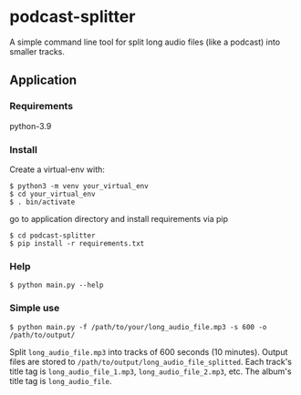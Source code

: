 # podcast-splitter
A simple command line tool for split long audio files (like a podcast) into smaller tracks.

## Application

### Requirements

python-3.9

### Install

Create a virtual-env with:

```commandline
$ python3 -m venv your_virtual_env
$ cd your_virtual_env
$ . bin/activate
```

go to application directory and install requirements via pip

```commandline
$ cd podcast-splitter
$ pip install -r requirements.txt
```

### Help

```commandline
$ python main.py --help
```

### Simple use

```commandline
$ python main.py -f /path/to/your/long_audio_file.mp3 -s 600 -o /path/to/output/ 
```

Split `long_audio_file.mp3` into tracks of 600 seconds (10 minutes). Output files 
are stored to `/path/to/output/long_audio_file_splitted`. 
Each track's title tag is `long_audio_file_1.mp3`, `long_audio_file_2.mp3`, etc.
The album's title tag is `long_audio_file`.




